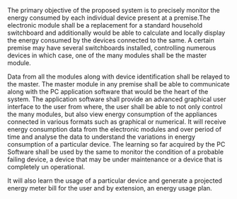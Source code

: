 The primary objective of the proposed system is to precisely monitor the energy consumed by each individual device present at a premise.The electronic module shall be a replacement for a standard household switchboard and additionally
would be able to calculate and locally display the energy consumed by the devices
connected to the same. A certain premise may have several switchboards installed,
controlling numerous devices in which case, one of the many modules shall be the
master module.

Data from all the modules along with device identification shall
be relayed to the master. The master module in any premise shall be able to communicate along with the PC application software that would be the heart of the
system. The application software shall provide an advanced graphical user interface to the user from where, the user shall be able to not only control the many
modules, but also view energy consumption of the appliances connected in various
formats such as graphical or numerical. It will receive energy consumption data
from the electronic modules and over period of time and analyse the data to understand the variations in energy consumption of a particular device. The learning so
far acquired by the PC Software shall be used by the same to monitor the condition
of a probable failing device, a device that may be under maintenance or a device
that is completely un operational. 

It will also learn the usage of a particular device
and generate a projected energy meter bill for the user and by extension, an energy
usage plan.
